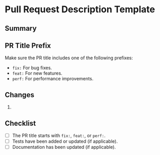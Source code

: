 # Pull Request Description Template

## Summary
<!-- Provide a short summary of the changes in this PR -->

## PR Title Prefix
Make sure the PR title includes one of the following prefixes:
- `fix:` For bug fixes.
- `feat:` For new features.
- `perf:` For performance improvements.

## Changes
<!-- List key changes made in the PR -->
1. 

## Checklist
- [ ] The PR title starts with `fix:`, `feat:`, or `perf:`.
- [ ] Tests have been added or updated (if applicable).
- [ ] Documentation has been updated (if applicable).
